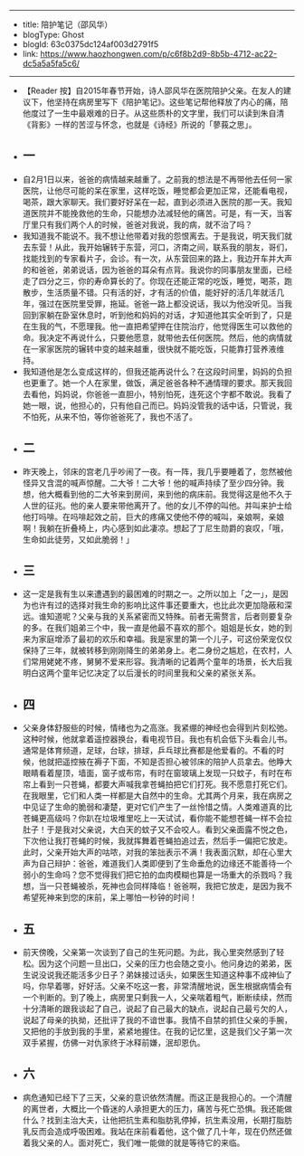 - --
- title: 陪护笔记（邵风华）
- blogType: Ghost
- blogId: 63c0375dc124af003d2791f5
- link: https://www.haozhongwen.com/p/c6f8b2d9-8b5b-4712-ac22-dc5a5a5fa5c6/
- --
- 【Reader 按】自2015年春节开始，诗人邵风华在医院陪护父亲。在友人的建议下，他坚持在病房里写下《陪护笔记》。这些笔记帮他释放了内心的痛，陪他度过了一生中最艰难的日子。从这些质朴的文字里，我们可以读到朱自清《背影》一样的苦涩与怀念，也就是《诗经》所说的「蓼莪之思」。
- ## 一
- 自2月1日以来，爸爸的病情越来越重了。之前我的想法是不再带他去任何一家医院，让他尽可能的呆在家里，这样吃饭，睡觉都会更加正常，还能看电视，喝茶，跟大家聊天。我们要好好呆在一起，直到必须进入医院的那一天。我知道医院并不能挽救他的生命，只能想办法减轻他的痛苦。可是，有一天，当客厅里只有我们两个人的时候，爸爸对我说，我的病，就不治了吗？
- 我知道我不能说不。我不想让他带着对我的怨恨离去。于是我说，明天我们就去东营！从此，我开始辗转于东营，河口，济南之间，联系我的朋友，哥们，找能找到的专家看片子，会诊。有一次，从东营回来的路上，我边开车并大声的和爸爸，弟弟说话，因为爸爸的耳朵有点背。我说你的同事朋友里面，已经走了四分之三，你的寿命算长的了。你现在还能正常的吃饭，睡觉，喝茶，跑散步，生活质量不错。只有活的好，才有活的价值，能好好的活几年就活几年，强过在医院里受罪，拖延。爸爸一路上都没说话，我以为他没听见。当我回到家躺在卧室休息时，听到他和妈妈的对话，才知道他其实全听到了，只是在生我的气，不愿理我。他一直把希望押在住院治疗，他觉得医生可以救他的命。我决定不再说什么，只要他愿意，就带他去任何医院。然后，他的病情就在一家家医院的辗转中变的越来越重，很快就不能吃饭，只能靠打营养液维持。
- 我知道他是怎么变成这样的，但我还能再说什么？在这段时间里，妈妈的负担也更重了。她一个人在家里，做饭，满足爸爸各种不通情理的要求。那天我回去看他，妈妈说，你爸爸一直胆小，特别怕死，连死这个字都不敢说。我看了她一眼，说，他担心的，只有他自己而已。妈妈没管我的话中话，只管说，我不怕死，从来不怕，等你爸爸死了，我也不活了。
- ## 二
- 昨天晚上，邻床的宫老几乎吵闹了一夜。有一阵，我几乎要睡着了，忽然被他怪异又含混的喊声惊醒。二大爷！二大爷！他的喊声持续了至少四分钟。我想，他大概看到他的二大爷来到房间，来到他的病床前。我觉得这是他不久于人世的征兆。他的亲人要来带他离开了。他的女儿不停的叫他。并叫来护士给他打吗啡。在吗啡起效之前，巨大的疼痛又使他不停的喊叫，亲娘啊，亲娘啊！我躺在折叠椅上，内心感到如此凄凉。想起了丁尼生勋爵的哀叹，「哦，生命如此徒劳，又如此脆弱！」
- ## 三
- 这一定是我有生以来遭遇到的最困难的时期之一。之所以加上「之一」，是因为也许有过的选择对我生命的影响比这件事还要重大，也比此次更加隐蔽和深远。谁知道呢？父亲与我的关系紧密而又特殊。前者无需赘言，后者则要复杂的多。在我们姐弟三个中，我一直是他最不喜欢的那个。姐姐是长女，她的到来为家庭增添了最初的欢乐和幸福。我是家里的第一个儿子，可这份荣宠仅仅保持了三年，就被转移到刚刚降生的弟弟身上。老二身份之尴尬，在农村，人们常用姥姥不疼，舅舅不爱来形容。我清晰的记着两个童年的场景，长大后我明白这两个童年记忆决定了以后漫长的时间里我和父亲的紧张关系。
- ## 四
- 父亲身体舒服些的时候，情绪也为之高涨。我紧绷的神经也会得到片刻松弛。这种时候，他就拿着遥控器换台，看电视节目。我也有机会低下头看会儿书。通常是体育频道，足球，台球，排球，乒乓球比赛都是他爱看的。不看的时候，他就把遥控掖在褥子下面，不知是否担心被邻床的陪护人员拿去。他睁大眼睛看着屋顶，墙面，窗子或布帘，有时在窗玻璃上发现一只蚊子，有时在布帘上看到一只苍蝇，都要大声喊我拿苍蝇拍把它们打死。我不愿意打死它们。在我眼里，它们和人类一样都是大自然中的生命。尤其两个月来，我在病房之中见证了生命的脆弱和凄楚，更对它们产生了一丝怜惜之情。人类难道真的比苍蝇更高级吗？你趴在垃圾堆里吃上一天试试，看你能不能想苍蝇一样不会拉肚子！于是我对父亲说，大白天的蚊子又不会咬人。看到父亲面露不悦之色，下次他让我打苍蝇的时候，我就挥舞着苍蝇拍追过去，然后手一偏把它放走。此时，父亲开始大声的咕哝，对我的笨拙表示不满！我表面沉默，却在心里大声为自己辩护：爸爸，难道我们人类即便到了生命垂危的边缘还不能善待一个弱小的生命吗？您不觉得我们把它拍的血肉模糊也算是一场重大的杀戮吗？我想，当一只苍蝇被杀，死神也会同样降临！爸爸啊，我把它放走，是因为我不希望死神来到您的床前，呆上哪怕一秒钟的时间！
- ## 五
- 前天傍晚，父亲第一次谈到了自己的生死问题。为此，我心里突然感到了轻松。因为这个问题一旦出口，父亲的压力也会随之变小。他问身边的弟弟，医生说没说我还能活多少日子？弟妹接过话头，如果医生知道这种事不成神仙了吗，你早着哪，好好活。父亲不吃这一套，非常清醒地说，医生根据病情会有一个判断的。到了晚上，病房里只剩我一人，父亲喘着粗气，断断续续，然而十分清晰的跟我谈起了自己，说起了自己最大的缺点，说起自己最亏欠的人，说起了母亲的执拗，还批评了我的不谙世事。我情不自禁的抓住父亲的手腕，又把他的手放到我的手里，紧紧地握住。在我的记忆里，这是我们父子第一次双手紧握，仿佛一对仇家终于冰释前嫌，泯却恩仇。
- ## 六
- 病危通知已经下了三天，父亲的意识依然清醒。而这正是我担心的。一个清醒的离世者，大概比一个昏迷的人承担更大的压力，痛苦与死亡恐惧。我还能做什么？找到主治大夫，让他把抗生素和脂肪乳停掉，抗生素没用，长期打脂肪乳反而会造成呼吸困难。我站在床前看着他，这个做了几十年，现在仍然还做着我父亲的人。面对死亡，我们唯一能做的就是等待它的来临。
